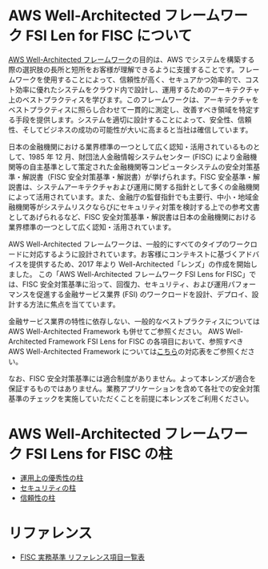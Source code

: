 # AWS Well-Architected フレームワーク FSI Len for FISC について

[AWS Well-Architected フレームワーク](https://wa.aws.amazon.com/index.ja.html)の目的は、AWS でシステムを構築する際の選択肢の⻑所と短所をお客様が理解できるように支援することです。フレームワークを使用することによって、信頼性が高く、セキュアかつ効率的で、コスト効率に優れたシステムをクラウド内で設計し、運用するためのアーキテクチャ上のベストプラクティスを学びます。このフレームワークは、アーキテクチャをベストプラクティスに照らし合わせて一貫的に測定し、改善すべき領域を特定する手段を提供します。システムを適切に設計することによって、安全性、信頼性、そしてビジネスの成功の可能性が大いに高まると当社は確信しています。

日本の金融機関における業界標準の一つとして広く認知・活用されているものとして、1985 年 12 月、財団法人金融情報システムセンター (FISC) により金融機関等の自主基準として策定された金融機関等コンピュータシステムの安全対策基準・解説書（FISC 安全対策基準・解説書）が挙げられます。FISC 安全基準・解説書は、システムアーキテクチャおよび運用に関する指針として多くの金融機関によって活用されています。また、金融庁の監督指針でも主要行、中小・地域金融機関等がシステムリスクならびにセキュリティ対策を検討する上での参考文書としてあげられるなど、FISC 安全対策基準・解説書は日本の金融機関における業界標準の一つとして広く認知・活用されています。

AWS Well-Architected フレームワークは、一般的にすべてのタイプのワークロードに対応するように設計されています。お客様にコンテキストに基づくアドバイスを提供するため、2017 年より Well-Architected「レンズ」の作成を開始しました。
この「AWS Well-Architected フレームワーク FSI Lens for FISC」では、FISC 安全対策基準に沿って、回復力、セキュリティ、および運用パフォーマンスを促進する金融サービス業界 (FSI) のワークロードを設計、デプロイ、設計する方法に焦点を当てています。

金融サービス業界の特性に依存しない、一般的なベストプラクティスについては AWS Well-Architected Framework も併せてご参照ください。
AWS Well-Architected Framework FSI Lens for FISC の各項目において、参照すべき AWS Well-Architected Framework については[こちら](./wa-list-table.md)の対応表をご参照ください。

なお、FISC 安全対策基準には適合制度がありません。よって本レンズが適合を保証するものではありません。業務アプリケーションを含めて各社での安全対策基準のチェックを実施していただくことを前提に本レンズをご利用ください。

# AWS Well-Architected フレームワーク FSI Lens for FISC の柱

- [運用上の優秀性の柱](./operational_excellence.md)
- [セキュリティの柱](./security.md)
- [信頼性の柱](./reliability.md)

# リファレンス

- [FISC 実務基準 リファレンス項目一覧表](./wa-list-table.md)
